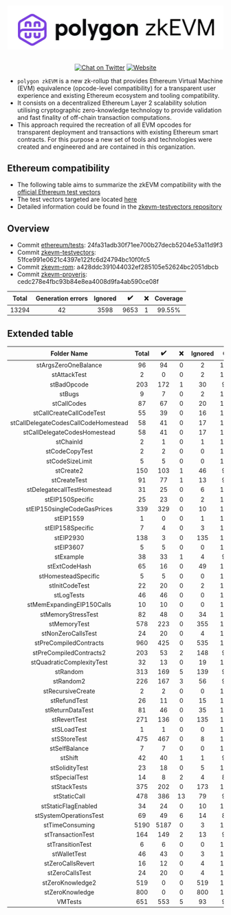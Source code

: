 <div align="center">
<img src="https://github.com/0xPolygonHermez/.github/blob/master/profile/Polygon_zkevm.png" width="600"/>
</div>
<br />
<div align="center">

[![Chat on Twitter][ico-twitter]][link-twitter]
[![Website][ico-website]][link-website]

</div>

[ico-twitter]: https://img.shields.io/twitter/url?label=polygonZkEVM&style=social&url=https%3A%2F%2Ftwitter.com%2F0xPolygonZK
[ico-website]: https://img.shields.io/static/v1?label=docs&message=polygonZkEVM&color=7B3FE4

[link-twitter]: https://twitter.com/0xPolygonZK
[link-website]: https://wiki.polygon.technology/docs/zkEVM/introduction


- `polygon zkEVM` is a new zk-rollup that provides Ethereum Virtual Machine (EVM) equivalence (opcode-level compatibility) for a transparent user experience and existing Ethereum ecosystem and tooling compatibility.
- It consists on a decentralized Ethereum Layer 2 scalability solution utilising cryptographic zero-knowledge technology to provide validation and fast finality of off-chain transaction computations.
- This approach required the recreation of all EVM opcodes for transparent deployment and transactions with existing Ethereum smart contracts. For this purpose a new set of tools and technologies were created and engineered and are contained in this organization.

## Ethereum compatibility
- The following table aims to summarize the zkEVM compatibility with the [official Ethereum test vectors](https://github.com/ethereum/tests)
- The test vectors targeted are located [here](https://github.com/ethereum/tests/tree/develop/BlockchainTests/GeneralStateTests)
- Detailed information could be found in the [zkevm-testvectors repository](https://github.com/0xPolygonHermez/zkevm-testvectors)

## Overview
- Commit [ethereum/tests](https://github.com/ethereum/tests): 24fa31adb30f71ee700b27decb5204e53a11d9f3
- Commit [zkevm-testvectors](https://github.com/0xPolygonHermez/zkevm-testvectors): 51fce991e0621c4397e122fc6d24794bc10f0fc5
- Commit [zkevm-rom](https://github.com/0xPolygonHermez/zkevm-rom): a428ddc391044032ef285105e52624bc2051dbcb
- Commit [zkevm-proverjs](https://github.com/0xPolygonHermez/zkevm-proverjs): cedc278e4fbc93b84e8ea4008d9fa4ab590ce08f

| Total | Generation errors | Ignored | :heavy_check_mark: | :x: | Coverage |
|:-----:|:-----------------:|:-------:|:------------------:|:---:|:--------:|
| 13294 |        42         |  3598   |        9653        |  1  |  99.55%  |


## Extended table

|             Folder Name              | Total | :heavy_check_mark: | :x: | Ignored | Cov  |
|:------------------------------------:|:-----:|:------------------:|:---:|:-------:|:----:|
|         stArgsZeroOneBalance         |  96   |         94         |  0  |    2    | 100% |
|             stAttackTest             |   2   |         0          |  0  |    2    | 100% |
|             stBadOpcode              |  203  |        172         |  1  |   30    | 99%  |
|                stBugs                |   9   |         7          |  0  |    2    | 100% |
|             stCallCodes              |  87   |         67         |  0  |   20    | 100% |
|       stCallCreateCallCodeTest       |  55   |         39         |  0  |   16    | 100% |
| stCallDelegateCodesCallCodeHomestead |  58   |         41         |  0  |   17    | 100% |
|     stCallDelegateCodesHomestead     |  58   |         41         |  0  |   17    | 100% |
|              stChainId               |   2   |         1          |  0  |    1    | 100% |
|            stCodeCopyTest            |   2   |         2          |  0  |    0    | 100% |
|           stCodeSizeLimit            |   5   |         5          |  0  |    0    | 100% |
|              stCreate2               |  150  |        103         |  1  |   46    | 99%  |
|             stCreateTest             |  91   |         77         |  1  |   13    | 99%  |
|     stDelegatecallTestHomestead      |  31   |         25         |  0  |    6    | 100% |
|           stEIP150Specific           |  25   |         23         |  0  |    2    | 100% |
|     stEIP150singleCodeGasPrices      |  339  |        329         |  0  |   10    | 100% |
|              stEIP1559               |   1   |         0          |  0  |    1    | 100% |
|           stEIP158Specific           |   7   |         4          |  0  |    3    | 100% |
|              stEIP2930               |  138  |         3          |  0  |   135   | 100% |
|              stEIP3607               |   5   |         5          |  0  |    0    | 100% |
|              stExample               |  38   |         33         |  1  |    4    | 97%  |
|            stExtCodeHash             |  65   |         16         |  0  |   49    | 100% |
|         stHomesteadSpecific          |   5   |         5          |  0  |    0    | 100% |
|            stInitCodeTest            |  22   |         20         |  0  |    2    | 100% |
|              stLogTests              |  46   |         46         |  0  |    0    | 100% |
|      stMemExpandingEIP150Calls       |  10   |         10         |  0  |    0    | 100% |
|          stMemoryStressTest          |  82   |         48         |  0  |   34    | 100% |
|             stMemoryTest             |  578  |        223         |  0  |   355   | 100% |
|          stNonZeroCallsTest          |  24   |         20         |  0  |    4    | 100% |
|        stPreCompiledContracts        |  960  |        425         |  0  |   535   | 100% |
|       stPreCompiledContracts2        |  203  |         53         |  2  |   148   | 96%  |
|      stQuadraticComplexityTest       |  32   |         13         |  0  |   19    | 100% |
|               stRandom               |  313  |        169         |  5  |   139   | 97%  |
|              stRandom2               |  226  |        167         |  3  |   56    | 98%  |
|          stRecursiveCreate           |   2   |         2          |  0  |    0    | 100% |
|             stRefundTest             |  26   |         11         |  0  |   15    | 100% |
|           stReturnDataTest           |  81   |         46         |  0  |   35    | 100% |
|             stRevertTest             |  271  |        136         |  0  |   135   | 100% |
|             stSLoadTest              |   1   |         1          |  0  |    0    | 100% |
|             stSStoreTest             |  475  |        467         |  0  |    8    | 100% |
|            stSelfBalance             |   7   |         7          |  0  |    0    | 100% |
|               stShift                |  42   |         40         |  1  |    1    | 98%  |
|            stSolidityTest            |  23   |         18         |  0  |    5    | 100% |
|            stSpecialTest             |  14   |         8          |  2  |    4    | 80%  |
|             stStackTests             |  375  |        202         |  0  |   173   | 100% |
|             stStaticCall             |  478  |        386         | 13  |   79    | 97%  |
|         stStaticFlagEnabled          |  34   |         24         |  0  |   10    | 100% |
|        stSystemOperationsTest        |  69   |         49         |  6  |   14    | 89%  |
|           stTimeConsuming            | 5190  |        5187        |  0  |    3    | 100% |
|          stTransactionTest           |  164  |        149         |  2  |   13    | 99%  |
|           stTransitionTest           |   6   |         6          |  0  |    0    | 100% |
|             stWalletTest             |  46   |         43         |  0  |    3    | 100% |
|          stZeroCallsRevert           |  16   |         12         |  0  |    4    | 100% |
|           stZeroCallsTest            |  24   |         20         |  0  |    4    | 100% |
|           stZeroKnowledge2           |  519  |         0          |  0  |   519   | 100% |
|           stZeroKnowledge            |  800  |         0          |  0  |   800   | 100% |
|               VMTests                |  651  |        553         |  5  |   93    | 99%  |

